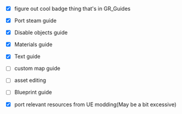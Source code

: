 - [x] figure out cool badge thing that's in GR_Guides

- [x] Port steam guide

- [x] Disable objects guide

- [x] Materials guide

- [x] Text guide

- [ ] custom map guide

- [ ] asset editing

- [ ] Blueprint guide

- [x] port relevant resources from UE modding(May be a bit excessive)
